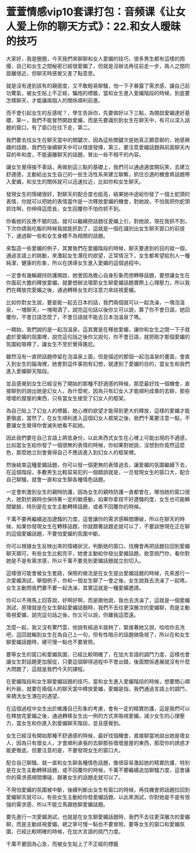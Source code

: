 # 萱萱情感vip10套课打包：音频课《让女人爱上你的聊天方式》：22.和女人暧昧的技巧

大家好，我是圈圈，今天我們來聊聊和女人愛媚的技巧，很多男生都有這樣的困擾，自己和女生之間秘密已經很愛媚了，但就是沒辦法再往前走一步，兩人之間的距離很近，但聊天時感覺又差了點意思。

就是沒有達到該有的親密度，又不敢輕易聊騷，怕一下子暴露了需求感，讓自己前功驚氣，被女生貼上不正經，騙炮的標籤，當和女生進入愛媚階段的時候，到底要怎樣聊天，才能讓兩個人的關係順利前進。

而不會引起女生的反感呢？，學生告訴你，先要做好以下三點，為開啟愛媚達好基礎，第一，我們不能冒然開啟愛媚，而是先要識別到女生在聊天中，有可以深入話題的窗口，有了窗口在往下走，第二。

我們要去找女生在聊天當中的關鍵次，因為這些關鍵次是她真正願意聊的，她感興趣的話題，我們在後續聊天中可以借提發揮，第三，要注意愛媚話題與前面聊天內容的年和度，不能遍離聊天的話題，冒出一些不相干的內容。

讓女生覺得接不善話，再做到這三點的基礎上，我們可以通過適度開玩笑，去建立舒適感，主動給出女生自己的一些生活性系來建立聯繫，抓住合適的機會將話題帶入愛媚，和女生的關係就可以迅速拉近，比如你和女生聊天。

發現女生的情緒很好，對聊天的配合度也挺高，結果她中途給你發了一個土蛇頭的表情，你就可以把她的表情當作是一次釋放愛媚的機會，對她說，不怕我把你蛇頭抓住啊，你伸得這麼長，女生回覆你不怕你抓不到。

你看她的反應不錯的話，就可以繼續把話題往愛媚上引，對她說，現在我抓不到，下次你請我吃飯的時候我就能抓到了，這就是一個在識別出女生聊天窗口的前提下，通過聊一些和女生身體不為相關的話題。

來製造一些愛媚的例子，其實我們在愛媚階段的時候，聊天要達到的目的就一個，通過言語上的挑動，來激起女生潛在的欲望，正常情況下，女生都希望給別人一種純潔，健康的形象，所以在誘導女生進入愛媚的這個過程中。

一定會有幾輪親持防護開啟，她會因為擔心自身形象而想轉移話題，要想讓女生在你面前大膽的釋放愛媚，就要想辦法環節女生聊愛媚話題實際上心理壓力，所以我們在釋放完愛媚之後，通過轉移女生的注意力來歧視愛媚。

比如你對女生說，要是能一起去日本的話，我們兩個就可以一起洗澡，一塊泡溫泉，一塊聊天，一塊喝酒了，說完這句話以後你又可以說，算了你不會日語，她回覆你，不會日語怎麼了，不會日語就不能去日本泡溫泉了嗎。

一開始，我們說的是一起泡溫泉，這其實是在釋放愛媚，讓你和女生之間一下子就處於愛媚的氛圍裡，說完這句話之後你又說句，你不會日語，就把剛才那個愛媚的氛圍給吸釋了，讓女生不至於覺得尷尬。

雖然沒有一直把話題停留在泡溫泉上面，但是描述的那個一起泡溫泉的畫面，會直入到女生的腦海裡，她會對這件事抱有幻想，就達到了愛媚的目的，當女生和我們進入愛媚聊天階段。

並且感覺到女生已經沒有了開始的那種不舒適感的時候，那麼最好找一個機會，直接聊到的說出她是幻女人，為什麼呢，因為只有幻女人才能順利成章的去聊，那些壞壞的屋屋的東西，只有當女生接受了幻女人的框架。

為自己貼上了幻女人的標籤，她心裡的欲望才能得到更大的釋放，這樣的愛媚才能更徹底，當然了，在女生順利進入這個幻女人框架之後，我們千萬要注意一點，不要讓女生覺得你會滅失她看不起她。

因此我們要在自己言語上將低身份，以此來西式女生在心裡上可能出現的不適感，比如當女生給你發了一個很無的表情的時候，你如果對她說，沒想到你竟然這麼色，那麼她立刻會覺得自己不應該進入到幻女人的框架裡。

然後結束這種愛媚話題，你可以發一個更無的表情過去，讓愛媚的氛圍繼續下去，在這個階段，多數男生比較容易犯的一個錯誤就是，一旦發現女生的窗口大，配合自己聊騷，就會一直和女生聊各種情色話題。

一定會刺激到女生的親時防護，因為女生的親時防護一直都會在，哪怕她的窗口很大，她對於親時也保持著一定的敏感動，如果你拿捏不好遼騷的度，女生也可能瞬間變臉，特別是在女生主動轉移話題，或者不回覆你的時候。

千萬不要再繼續追加遼騷的力度，這會讓你的需求感瞬間爆破，所以在聊天的時候，如果你發現女生在轉移話題，你就跟著話題走就可以了，不要談戀現在正在聊的這個愛媚話題，不要怕愛媚的氛圍中斷。

你可以根據女生反映出來的情緒狀況，判斷她的窗口，找機會再把話題拉回到愛媚聊天期可，有些女生比較完平，她會主動給你發出愛媚話題，故意挑鬥你，看你對她是不是有需求感，所以千萬不要見到愛媚話題就立刻切入。

這樣很可能會被女生套路，保險的做法是在女生提出愛媚話題的時候，先來進行一次愛媚測試，舉個例子，你和一個女生聊了一會之後，女生說我去洗澡了一起嗎，女生主動問我們要不要一起洗澡，其實這就是一種愛媚邀請。

你可以不用馬上回答說，好啊好啊，而是跟他說，我也去洗澡了，這就是一個愛媚測試，原理就是在女生聊起愛媚話題時，我們不去往更深層次的愛媚聊，而是主動吸視愛媚，說完這句話之後，你又可以說，你離我這麼遠。

怎麼一起，我又沒有驚鬥雲，他說有經過半就夠了，緊接著她又說，哈哈你去洗吧，這回就輪到女生在為自己上一句，但有性暗示的話題做吸視了，所以在和女生聊愛媚話題時，硬可慢一點也不要冒險。

要等女生的窗口和愛媚氛圍，已經比較明確了，在加大言語的調鬥力度，這樣也會讓女生對話題更加服從，只要這個聊得過程中不會出錯，後面關係進展就沒有什麼大問題了，這就是我們今天的課程。

在愛媚階段和女生聊愛媚話題的技巧，當和女生進入愛媚階段的時候，想要關心順利升級，就要在兩個人的聊天當中釋放愛媚，愛媚是指，我們通過言語上的調鬥，來積洗女生潛在的遇望。

在這個過程中女生出於維護自己形象的考慮，會有一定的精實防護，這是我們可以在釋放完愛媚之後，通過轉移女生出一例的方式來吸視愛媚，減少女生的心理壓力，當女生和你進入到愛媚聊天階段，並且感覺到。

女生已經沒有開始那種不舒適感的時候，最好找個機會，直接聊當地說出她是壞女人，因為只有壞女人，才會順利承張的去聊那些壞壞屋屋的東西，那麼你的誘惑才能更徹底，但要注意的是，不要發現女生的窗口大。

配合自己聊騷，就一直和女生聊各種情色話題，像很容易激起她的精實防護，特別是在女生主動轉移話題，或不回覆你的時候，千萬不要繼續追加聊騷力度，這會讓你的需求感順間爆碰，跟著女生的話題走就可以了。

不用怕愛媚的氛圍被中斷，後續判斷出女生有窗口的時候，再找機會把話題拉回到愛媚聊天就可以，有些女生主動給你發愛媚話題，以此來測試，你對她是不是有很強的需求感，所以不能立馬跟她聊愛媚話題。

要先進行一次愛媚測試，也就是在女生聊愛媚話題時，我們不去往更深層次的愛媚聊，而是主動歧視愛媚，總之寧可慢一點也不要冒險，要等女生的窗口和愛媚氛圍，已經比較明確的時候，在加大言語的挑鬥力度。

千萬不要因為心急，而被女生貼上了不正經的標籤